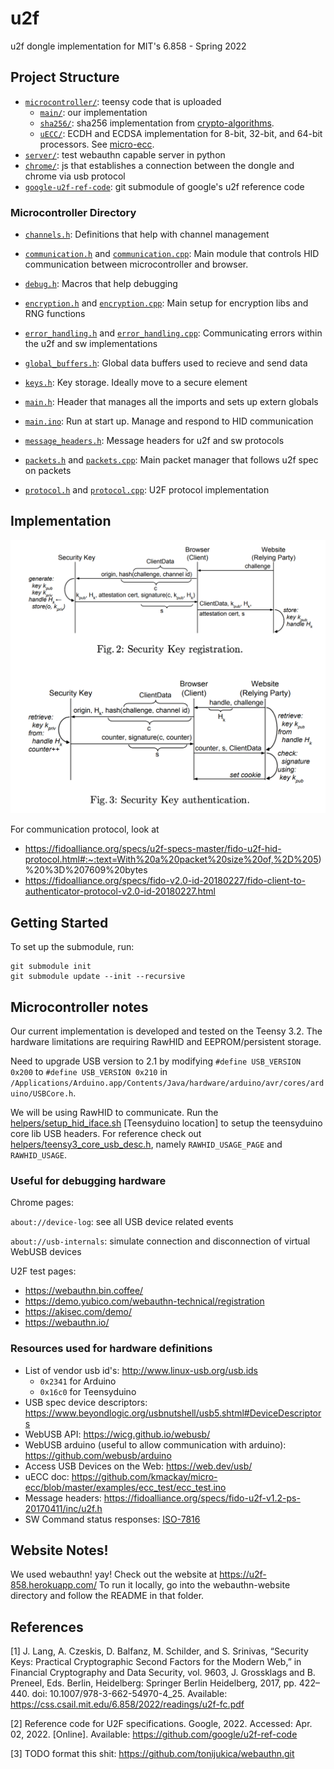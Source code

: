 # u2f

u2f dongle implementation for MIT's 6.858 - Spring 2022

## Project Structure

- [`microcontroller/`](microcontroller): teensy code that is uploaded
  - [`main/`](microcontroller/main): our implementation
  - [`sha256/`](microcontroller/sha256): sha256 implementation from [crypto-algorithms](https://github.com/B-Con/crypto-algorithms).
  - [`uECC/`](microcontroller/uECC): ECDH and ECDSA implementation for 8-bit, 32-bit, and 64-bit processors. See [micro-ecc](https://github.com/kmackay/micro-ecc).
- [`server/`](server): test webauthn capable server in python
- [`chrome/`](chrome): js that establishes a connection between the dongle and chrome via usb protocol
- [`google-u2f-ref-code`](google-u2f-ref-code): git submodule of google's u2f reference code

### Microcontroller Directory

- [`channels.h`](microcontroller/main/channels.h):
Definitions that help with channel management

- [`communication.h`](microcontroller/main/communication.h) and 
[`communication.cpp`](microcontroller/main/communication.cpp):
Main module that controls HID communication between microcontroller and browser.

- [`debug.h`](microcontroller/main/debug.h):
Macros that help debugging

- [`encryption.h`](microcontroller/main/encryption.h) and 
[`encryption.cpp`](microcontroller/main/encryption.cpp):
Main setup for encryption libs and RNG functions

- [`error_handling.h`](microcontroller/main/error_handling.h) and 
[`error_handling.cpp`](microcontroller/main/error_handling.cpp):
Communicating errors within the u2f and sw implementations

- [`global_buffers.h`](microcontroller/main/global_buffers.h):
Global data buffers used to recieve and send data

- [`keys.h`](microcontroller/main/keys.h):
Key storage. Ideally move to a secure element

- [`main.h`](microcontroller/main/main.h):
Header that manages all the imports and sets up extern globals

- [`main.ino`](microcontroller/main/main.ino):
Run at start up. Manage and respond to HID communication

- [`message_headers.h`](microcontroller/main/message_headers.h):
Message headers for u2f and sw protocols

- [`packets.h`](microcontroller/main/packets.h) and 
[`packets.cpp`](microcontroller/main/packets.cpp):
Main packet manager that follows u2f spec on packets

- [`protocol.h`](microcontroller/main/protocol.h) and 
[`protocol.cpp`](microcontroller/main/protocol.cpp):
U2F protocol implementation


## Implementation

![doc/security_key_flow_diagram.png](doc/security_key_flow_diagram.png)

For communication protocol, look at

- https://fidoalliance.org/specs/u2f-specs-master/fido-u2f-hid-protocol.html#:~:text=With%20a%20packet%20size%20of,%2D%205)%20%3D%207609%20bytes
- https://fidoalliance.org/specs/fido-v2.0-id-20180227/fido-client-to-authenticator-protocol-v2.0-id-20180227.html

## Getting Started
To set up the submodule, run:
```
git submodule init
git submodule update --init --recursive
```

## Microcontroller notes

Our current implementation is developed and tested on the Teensy 3.2. The hardware limitations
are requiring RawHID and EEPROM/persistent storage.

Need to upgrade USB version to 2.1 by modifying `#define USB_VERSION 0x200` to `#define USB_VERSION 0x210` in `/Applications/Arduino.app/Contents/Java/hardware/arduino/avr/cores/arduino/USBCore.h`.

We will be using RawHID to communicate. Run the [helpers/setup_hid_iface.sh](helpers/setup_hid_iface.sh)
[Teensyduino location]
to setup the teensyduino core lib USB headers. For reference check out 
[helpers/teensy3_core_usb_desc.h](helpers/teensy3_core_usb_desc.h), 
namely `RAWHID_USAGE_PAGE` and `RAWHID_USAGE`.

### Useful for debugging hardware

Chrome pages:

`about://device-log`: see all USB device related events

`about://usb-internals`: simulate connection and disconnection of virtual WebUSB devices

U2F test pages:
- https://webauthn.bin.coffee/  
- https://demo.yubico.com/webauthn-technical/registration
- https://akisec.com/demo/
- https://webauthn.io/

### Resources used for hardware definitions

- List of vendor usb id's: http://www.linux-usb.org/usb.ids
  - `0x2341` for Arduino
  - `0x16c0` for Teensyduino
- USB spec device descriptors: https://www.beyondlogic.org/usbnutshell/usb5.shtml#DeviceDescriptors
- WebUSB API: https://wicg.github.io/webusb/
- WebUSB arduino (useful to allow communication with arduino): https://github.com/webusb/arduino
- Access USB Devices on the Web: https://web.dev/usb/
- uECC doc: https://github.com/kmackay/micro-ecc/blob/master/examples/ecc_test/ecc_test.ino
- Message headers: https://fidoalliance.org/specs/fido-u2f-v1.2-ps-20170411/inc/u2f.h
- SW Command status responses: [ISO-7816]()

## Website Notes!

We used webauthn! yay! Check out the website at https://u2f-858.herokuapp.com/
To run it locally, go into the webauthn-website directory and follow the README in that folder.

## References

[1] J. Lang, A. Czeskis, D. Balfanz, M. Schilder, and S. Srinivas, “Security Keys: Practical Cryptographic Second Factors for the Modern Web,” in Financial Cryptography and Data Security, vol. 9603, J. Grossklags and B. Preneel, Eds. Berlin, Heidelberg: Springer Berlin Heidelberg, 2017, pp. 422–440. doi: 10.1007/978-3-662-54970-4_25. Available: https://css.csail.mit.edu/6.858/2022/readings/u2f-fc.pdf

[2] Reference code for U2F specifications. Google, 2022. Accessed: Apr. 02, 2022. [Online]. Available: https://github.com/google/u2f-ref-code

[3] TODO format this shit: https://github.com/tonijukica/webauthn.git
